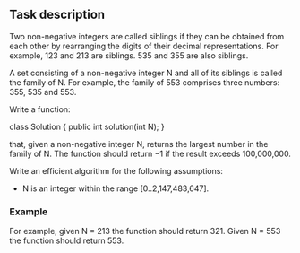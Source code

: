 ## Task description
Two non-negative integers are called siblings if they can be obtained from each other by rearranging the digits of their decimal representations. For example, 123 and 213 are siblings. 535 and 355 are also siblings.

A set consisting of a non-negative integer N and all of its siblings is called the family of N. For example, the family of 553 comprises three numbers: 355, 535 and 553.

Write a function:

class Solution { public int solution(int N); }

that, given a non-negative integer N, returns the largest number in the family of N. The function should return −1 if the result exceeds 100,000,000.

Write an efficient algorithm for the following assumptions:

- N is an integer within the range [0..2,147,483,647].


### Example
For example, given N = 213 the function should return 321. Given N = 553 the function should return 553.


